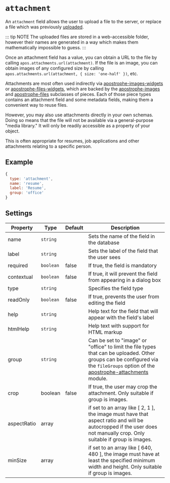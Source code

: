 # `attachment`

An `attachment` field allows the user to upload a file to the server, or replace a file which was previously [uploaded](/reference/modules/apostrophe-attachments/README.md).

::: tip NOTE
The uploaded files are stored in a web-accessible folder, however their names are generated in a way which makes them mathematically impossible to guess.
:::

Once an attachment field has a value, you can obtain a URL to the file by calling `apos.attachments.url(attachment)`. If the file is an image, you can obtain images of any configured size by calling `apos.attachments.url(attachment, { size: 'one-half' })`, etc.

Attachments are most often used indirectly via [apostrophe-images-widgets](/reference/modules/apostrophe-images-widgets/README.md) or [apostrophe-files-widgets](/reference/modules/apostrophe-files-widgets/README.md), which are backed by the [apostrophe-images](/reference/modules/apostrophe-images/README.md) and [apostrophe-files](/reference/modules/apostrophe-files/README.md) subclasses of pieces. Each of those piece types contains an attachment field and some metadata fields, making them a convenient way to reuse files.

However, you may also use attachments directly in your own schemas. Doing so means that the file will not be available via a general-purpose "media library." It will only be readily accessible as a property of your object.

This is often appropriate for resumes, job applications and other attachments relating to a specific person.

## Example

```javascript
{
  type: 'attachment',
  name: 'resume',
  label: 'Resume',
  group: 'office'
}
```

## Settings

|  Property | Type   | Default | Description |
|---|---|---|---|
|name | `string` | | Sets the name of the field in the database |
|label | `string` | | Sets the label of the field that the user sees |
|required | `boolean` | false | If true, the field is mandatory |
|contextual | `boolean` | false | If true, it will prevent the field from appearing in a dialog box |
|type | `string` | | Specifies the field type |
|readOnly | `boolean` | false | If true, prevents the user from editing the field |
|help | `string` | | Help text for the field that will appear with the field's label |
|htmlHelp | `string` | | Help text with support for HTML markup | universal |
|group | `string` |  | Can be set to "image" or "office" to limit the file types that can be uploaded. Other groups can be configured via the `fileGroups` option of the [apostrophe-attachments](/reference/modules/apostrophe-attachments/README.md) module. |
|crop | boolean | false | If true, the user may crop the attachment. Only suitable if group is images. |
|aspectRatio | array | | if set to an array like \[ 2, 1 \], the image must have that aspect ratio and will be autocropped if the user does not manually crop. Only suitable if group is images. |
|minSize | array | | if set to an array like \[ 640, 480 \], the image must have at least the specified minimum width and height. Only suitable if group is images. |

